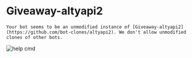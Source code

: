 # Giveaway-altyapi2

``Your bot seems to be an unmodified instance of [Giveaway-altyapi2](https://github.com/bot-clones/altyapi2). We don't allow unmodified clones of other bots.``

![help cmd](https://i.imgur.com/qjw2AqL.png)
